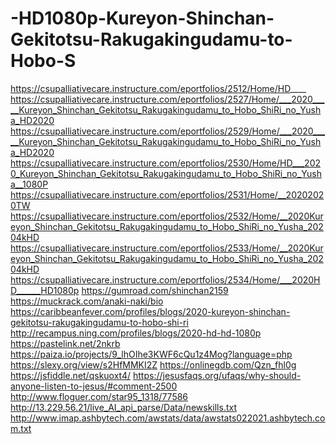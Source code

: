 # -HD1080p-Kureyon-Shinchan-Gekitotsu-Rakugakingudamu-to-Hobo-S
https://csupalliativecare.instructure.com/eportfolios/2512/Home/HD____ https://csupalliativecare.instructure.com/eportfolios/2527/Home/___2020_____Kureyon_Shinchan_Gekitotsu_Rakugakingudamu_to_Hobo_ShiRi_no_Yusha_HD2020 https://csupalliativecare.instructure.com/eportfolios/2529/Home/___2020_____Kureyon_Shinchan_Gekitotsu_Rakugakingudamu_to_Hobo_ShiRi_no_Yusha_HD2020 https://csupalliativecare.instructure.com/eportfolios/2530/Home/HD___2020_Kureyon_Shinchan_Gekitotsu_Rakugakingudamu_to_Hobo_ShiRi_no_Yusha__1080P https://csupalliativecare.instructure.com/eportfolios/2531/Home/__20202020TW https://csupalliativecare.instructure.com/eportfolios/2532/Home/__2020Kureyon_Shinchan_Gekitotsu_Rakugakingudamu_to_Hobo_ShiRi_no_Yusha_20204kHD https://csupalliativecare.instructure.com/eportfolios/2533/Home/__2020Kureyon_Shinchan_Gekitotsu_Rakugakingudamu_to_Hobo_ShiRi_no_Yusha_20204kHD https://csupalliativecare.instructure.com/eportfolios/2534/Home/___2020HD______HD1080p https://gumroad.com/shinchan2159 https://muckrack.com/anaki-naki/bio https://caribbeanfever.com/profiles/blogs/2020-kureyon-shinchan-gekitotsu-rakugakingudamu-to-hobo-shi-ri http://recampus.ning.com/profiles/blogs/2020-hd-hd-1080p https://pastelink.net/2nkrb https://paiza.io/projects/9_lhOIhe3KWF6cQu1z4Mog?language=php https://slexy.org/view/s2HfMMKI2Z https://onlinegdb.com/Qzn_fhl0g https://jsfiddle.net/qskuoxt4/ https://jesusfaqs.org/ufaqs/why-should-anyone-listen-to-jesus/#comment-2500 http://www.floguer.com/star95_1318/77586 http://13.229.56.21/live_AI_api_parse/Data/newskills.txt http://www.imap.ashbytech.com/awstats/data/awstats022021.ashbytech.com.txt
